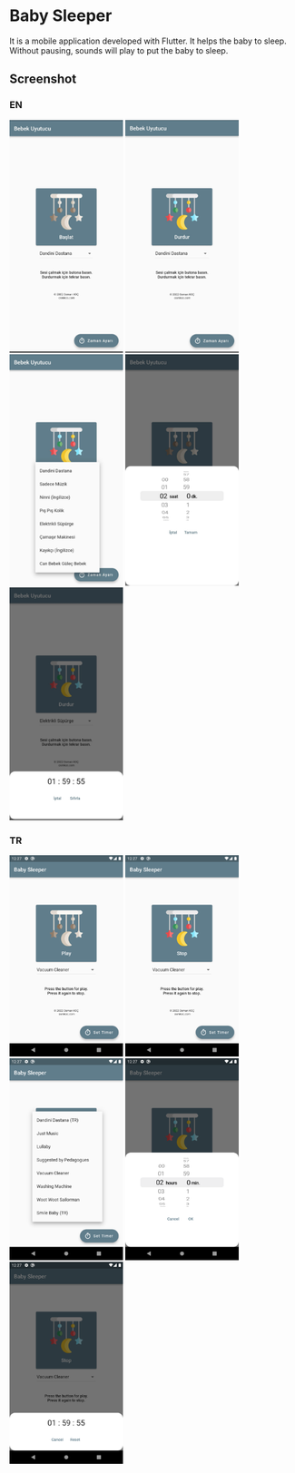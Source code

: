# Baby Sleeper

It is a mobile application developed with Flutter. It helps the baby to sleep. Without pausing, sounds will play to put the baby to sleep.

## Screenshot
### EN
<div class="row">
  <img src="img/screens/tr/Screenshot_01.jpg" width="200" />
  <img src="img/screens/tr/Screenshot_02.jpg" width="200" />
  <img src="img/screens/tr/Screenshot_03.jpg" width="200" />
  <img src="img/screens/tr/Screenshot_04.jpg" width="200" />
  <img src="img/screens/tr/Screenshot_05.jpg" width="200" />
</div>

### TR
<div class="row">
  <img src="img/screens/en/Screenshot_01.png" width="200" />
  <img src="img/screens/en/Screenshot_02.png" width="200" />
  <img src="img/screens/en/Screenshot_03.png" width="200" />
  <img src="img/screens/en/Screenshot_04.png" width="200" />
  <img src="img/screens/en/Screenshot_05.png" width="200" />
</div>